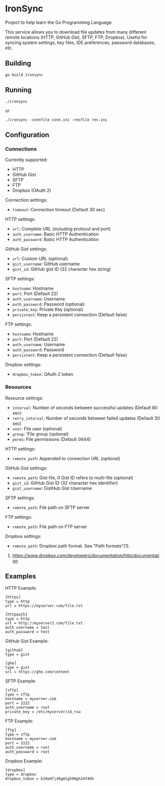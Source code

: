# IronSync

Project to help learn the Go Programming Language.

This service allows you to download file updates from many different remote
locations (HTTP, GitHub Gist, SFTP, FTP, Dropbox). Useful for syncing system 
settings, key files, IDE preferences, password databases, etc.

## Building

    go build ironsync

## Running

    ./ironsync

or

    ./ironsync -connfile conn.ini -resfile res.ini

## Configuration

### Connections

Currently supported:

- HTTP
- GitHub Gist
- SFTP
- FTP
- Dropbox (OAuth 2)

Connection settings:

- `timeout`: Connection timeout (Default 30 sec)

HTTP settings:

- `url`: Complete URL (including protocol and port)
- `auth_username`: Basic HTTP Authentication
- `auth_password`: Basic HTTP Authentication

GitHub Gist settings:

- `url`: Custom URL (optional)
- `gist_username`: GitHub username
- `gist_id`: GitHub gist ID (32 character hex string)

SFTP settings:

- `hostname`: Hostname
- `port`: Port (Default 22)
- `auth_username`: Username
- `auth_password`: Password (optional)
- `private_key`: Private Key (optional)
- `persistent`: Keep a persistent connection (Default false)

FTP settings:

- `hostname`: Hostname
- `port`: Port (Default 22)
- `auth_username`: Username
- `auth_password`: Password
- `persistent`: Keep a persistent connection (Default false)

Dropbox settings:

- `dropbox_token`: OAuth 2 token

### Resources

Resource settings:

- `interval`: Number of seconds between successful updates (Default 60 sec)
- `retry_interval`: Number of seconds between failed updates (Default 30 sec)
- `user`: File user (optional)
- `group`: 'File group (optional)
- `perms`: File permissions (Default 0644)

HTTP settings:

- `remote_path`: Appended to connection URL (optional)

GitHub Gist settings:

- `remote_path`: Gist file, if Gist ID refers to multi-file (optional)
- `gist_id`: GitHub Gist ID (32 character hex identifier)
- `gist_username`: GistHub Gist Username

SFTP settings:

- `remote_path`: File path on SFTP server

FTP settings:

- `remote_path`: File path on FTP server

Dropbox settings:

- `remote_path`: Dropbox path format. See "Path formats"[1].

1. https://www.dropbox.com/developers/documentation/http/documentation

## Examples

HTTP Example:

    [https]
    type = http
    url = https://myserver.com/file.txt

    [httpauth]
    type = http
    url = http://myserver2.com/file.txt
    auth_username = test
    auth_password = test

GitHub Gist Example:

    [github]
    type = gist

    [ghe]
    type = gist
    url = https://ghe.com/content

SFTP Example:

    [sftp]
    type = sftp
    hostname = myserver.com
    port = 2222
    auth_username = root
    private_key = /etc/myserver/id_rsa

FTP Example:

    [ftp]
    type = sftp
    hostname = myserver.com
    port = 2222
    auth_username = root
    auth_password = root

Dropbox Example:

    [dropbox]
    type = dropbox
    dropbox_token = k29e0fj49g82gh98gh24f49h
